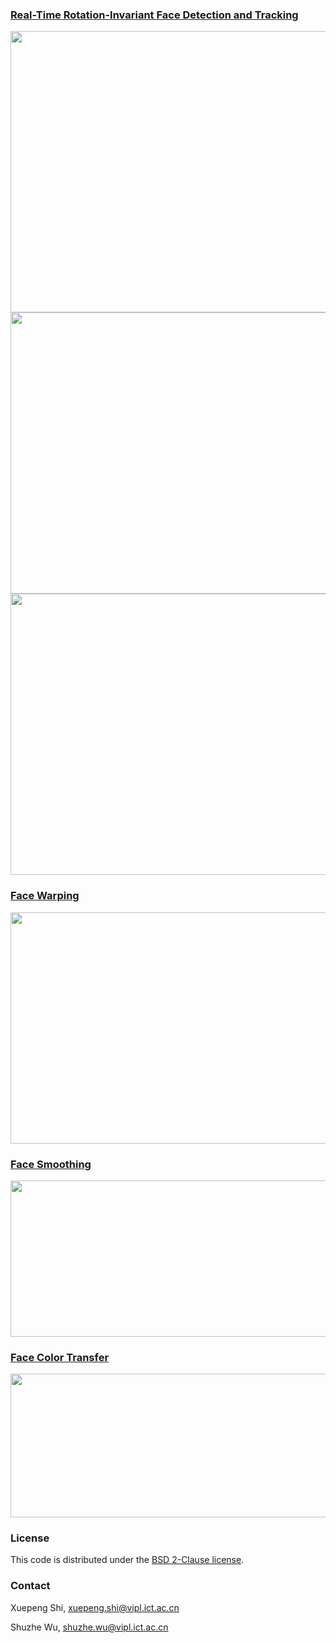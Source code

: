 ### [Real-Time Rotation-Invariant Face Detection and Tracking](PCN/)

<img src='PCN/result/tracking.gif' width=600 height=450>

<img src='PCN/result/f.jpg' width=800 height=450>

<img src='PCN/result/y.jpg' width=800 height=450>

### [Face Warping](Warping/)

<img src='Warping/result/warping.png' width=800 height=370>

### [Face Smoothing](SmoothSkin/)

<img src='SmoothSkin/result/smooth.png' width=800 height=250>

### [Face Color Transfer](Color/)

<img src='Color/result/result.png' width=800 height=230>

### License

This code is distributed under the [BSD 2-Clause license](LICENSE).

### Contact

Xuepeng Shi, xuepeng.shi@vipl.ict.ac.cn

Shuzhe Wu, shuzhe.wu@vipl.ict.ac.cn

